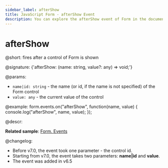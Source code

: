 ```yaml
---
sidebar_label: afterShow
title: JavaScript Form - afterShow Event 
description: You can explore the afterShow event of Form in the documentation of the DHTMLX JavaScript UI library. Browse developer guides and API reference, try out code examples and live demos, and download a free 30-day evaluation version of DHTMLX Suite 7.
---
```


# afterShow

@short: fires after a control of Form is shown

@signature: {'afterShow: (name: string, value?: any) => void;'}

@params:
- `name|id: string` - the name (or id, if the name is not specified) of the Form control
- `value: any` - the current value of the control

@example:
form.events.on("afterShow", function(name, value) {
    console.log("afterShow", name, value); 
});

@descr:

**Related sample**: [Form. Events](https://snippet.dhtmlx.com/vyipsaoa)

@changelog:
- Before v7.0, the event took one parameter - the control id.
- Starting from v7.0, the event takes two parameters: **name|id** and **value**.
- The event was added in v6.5

[comment]: # (@relatedapi: form/api/form_beforeshow_event.md)
